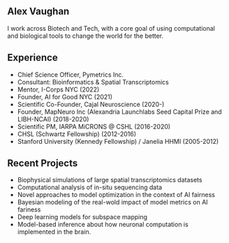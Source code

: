 

Alex Vaughan
-------
I work across Biotech and Tech, with a core goal of using computational and biological tools to change the world for the better.



Experience
-------
- Chief Science Officer, Pymetrics Inc.
- Consultant: Bioinformatics & Spatial Transcriptomics 
- Mentor, I-Corps NYC (2022)
- Founder, AI for Good NYC (2021)
- Scientific Co-Founder, Cajal Neuroscience (2020-)
- Founder, MapNeuro Inc (Alexandria Launchlabs Seed Capital Prize and LIBH-NCAI) (2018-2020)
- Scientific PM, IARPA MiCRONS @ CSHL (2016-2020)
- CHSL (Schwartz Fellowship) (2012-2016)
- Stanford University (Kennedy Fellowship) / Janelia HHMI (2005-2012)


Recent Projects
-------
- Biophysical simulations of large spatial transcriptomics datasets
- Computational analysis of in-situ sequencing data
- Novel approaches to model optimization in the context of AI fairness
- Bayesian modeling of the real-wold impact of model metrics on AI fariness
- Deep learning models for subspace mapping
- Model-based inference about how neuronal computation is implemented in the brain.	